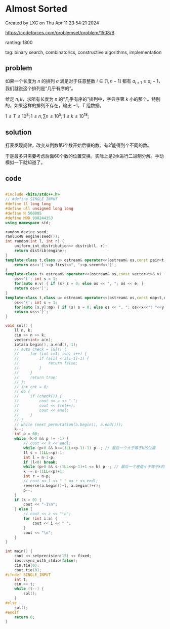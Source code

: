 # Almost Sorted

Created by LXC on Thu Apr 11 23:54:21 2024

https://codeforces.com/problemset/problem/1508/B

ranting: 1800

tag: binary search, combinatorics, constructive algorithms, implementation

## problem


如果一个长度为 $n$ 的排列 $a$ 满足对于任意整数 $i\in[1,n-1]$ 都有 $a_{i+1}\geq a_i-1$，我们就说这个排列是“几乎有序的”。

给定 $n,k$，求所有长度为 $n$ 的“几乎有序的”排列中，字典序第 $k$ 小的那个。特别的，如果这样的排列不存在，输出 $-1$。$T$ 组数据。

$1\leq T\leq10^3;1\leq n,\sum n\leq10^5;1\leq k\leq10^{18};$

## solution

打表发现规律，改变从倒数第i个数开始后缀的数。有$2^i$能得到个不同的数。

于是最多只需要考虑后面60个数的位置交换。实际上是对k进行二进制分解。手动模拟一下就知道了。

## code

``` cpp

#include <bits/stdc++.h>
// #define SINGLE_INPUT
#define ll long long
#define ull unsigned long long
#define N 500005
#define MOD 998244353
using namespace std;

random_device seed;
ranlux48 engine(seed());
int random(int l, int r) {
    uniform_int_distribution<> distrib(l, r);
    return distrib(engine);
}
template<class t,class u> ostream& operator<<(ostream& os,const pair<t,u>& p) {
    return os<<'['<<p.first<<", "<<p.second<<']';
}
template<class t> ostream& operator<<(ostream& os,const vector<t>& v) {
    os<<'['; int s = 1;
    for(auto e:v) { if (s) s = 0; else os << ", "; os << e; }
    return os<<']';
}
template<class t,class u> ostream& operator<<(ostream& os,const map<t,u>& mp){
    os<<'{'; int s = 1;
    for(auto [x,y]:mp) { if (s) s = 0; else os << ", "; os<<x<<": "<<y; }
    return os<<'}';
}

void sol() {
    ll n, k;
    cin >> n >> k;
    vector<int> a(n);
    iota(a.begin(), a.end(), 1);
    // auto check = [&]() {
    //     for (int i=1; i<n; i++) {
    //         if (a[i] < a[i-1]-1) {
    //             return false;
    //         }
    //     }
    //     return true;
    // };
    // int cnt = 0;
    // do {
    //     if (check()) {
    //         cout << a << " ";
    //         cout << (cnt++);
    //         cout << endl;
    //     }
    // }
    // while (next_permutation(a.begin(), a.end()));
    k--;
    int p = 60;
    while (k>0 && p != -1) {
        // cout << k << endl;
        while (p>0 && k<=(1LL<<p-1)-1) p--; // 最后一个大于等于k的位置
        ll s = (1LL<<p)-1;
        int l = n-1-p;
        if (l<0) break;
        while (p>0 && s-(1LL<<p-1)+1 <= k) p--; // 最后一个差值小于等于k的位置
        k -= s-(1LL<<p)+1;
        int r = n-p;
        // cout << l << " " << r << endl;
        reverse(a.begin()+l, a.begin()+r);
        p--;
    }
    if (k > 0) {
        cout << "-1\n";
    } else {
        // cout << a << "\n";
        for (int i:a) {
            cout << i << " ";
        }
        cout << "\n";
    }
}

int main() {
    cout << setprecision(15) << fixed;
    ios::sync_with_stdio(false);
    cin.tie(0);
    cout.tie(0);
#ifndef SINGLE_INPUT
    int t;
    cin >> t;
    while (t--) {
        sol();
    }
#else
    sol();
#endif
    return 0;
}

```
